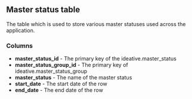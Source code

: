 ## Master status table

The table which is used to store various master statuses used across the application.

### Columns

- **master_status_id** - The primary key of the ideative.master_status 
- **master_status_group_id** - The primary key of ideative.master_status_group 
- **master_status** - The name of the master status
- **start_date** - The start date of the row 
- **end_date** - The end date of the row
